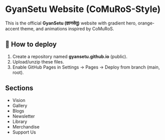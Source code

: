 # GyanSetu Website (CoMuRoS-Style)

This is the official **GyanSetu (ज्ञानसेतु)** website with gradient hero, orange-accent theme, and animations inspired by CoMuRoS.

## 🚀 How to deploy
1. Create a repository named **gyansetu.github.io** (public).
2. Upload/unzip these files.
3. Enable GitHub Pages in Settings → Pages → Deploy from branch (main, root).

## Sections
- Vision
- Gallery
- Blogs
- Newsletter
- Library
- Merchandise
- Support Us
